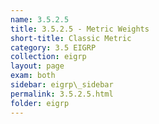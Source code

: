 ```yaml
---
name: 3.5.2.5
title: 3.5.2.5 - Metric Weights
short-title: Classic Metric
category: 3.5 EIGRP
collection: eigrp
layout: page
exam: both
sidebar: eigrp\_sidebar
permalink: 3.5.2.5.html
folder: eigrp
---
```


